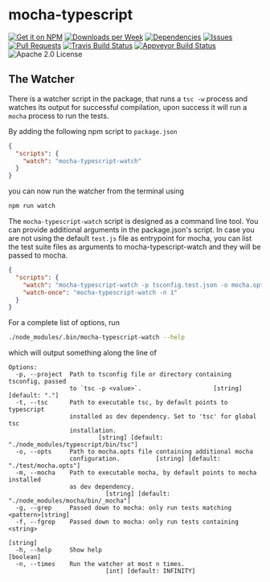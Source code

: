 # mocha-typescript

[![Get it on NPM](https://img.shields.io/npm/v/mocha-typescript.svg)](https://www.npmjs.com/package/mocha-typescript)
[![Downloads per Week](https://img.shields.io/npm/dw/mocha-typescript.svg)](https://www.npmjs.com/package/mocha-typescript)
[![Dependencies](https://img.shields.io/librariesio/github/pana-cc/mocha-typescript.svg)](https://libraries.io/npm/mocha-typescript)
[![Issues](https://img.shields.io/github/issues/pana-cc/mocha-typescript.svg)](https://github.com/pana-cc/mocha-typescript/issues)
[![Pull Requests](https://img.shields.io/github/issues-pr/pana-cc/mocha-typescript.svg)](https://github.com/pana-cc/mocha-typescript/pulls)
[![Travis Build Status](https://img.shields.io/travis/pana-cc/mocha-typescript/master.svg)](https://travis-ci.org/pana-cc/mocha-typescript)
[![Appveyor Build Status](https://img.shields.io/appveyor/ci/pana-cc/mocha-typescript.svg)](https://ci.appveyor.com/project/pana-cc/mocha-typescript)
![Apache 2.0 License](https://img.shields.io/npm/l/mocha-typescript.svg)

## The Watcher

There is a watcher script in the package, that runs a `tsc -w` process and watches its output for successful
compilation, upon success it will run a `mocha` process to run the tests.

By adding the following npm script to `package.json`

```json
{
  "scripts": {
    "watch": "mocha-typescript-watch"
  }
}
```

you can now run the watcher from the terminal using

```bash
npm run watch
````

The `mocha-typescript-watch` script is designed as a command line tool. You can provide additional arguments in the 
package.json's script. In case you are not using the default `test.js` file as entrypoint for mocha, you can list the 
test suite files as arguments to mocha-typescript-watch and they will be passed to mocha.

```json
{
  "scripts": {
    "watch": "mocha-typescript-watch -p tsconfig.test.json -o mocha.opts dist/test1.js dist/test2.js",
    "watch-once": "mocha-typescript-watch -n 1"
  }
}
```

For a complete list of options, run

```bash
./node_modules/.bin/mocha-typescript-watch --help
```

which will output something along the line of

```
Options:
  -p, --project  Path to tsconfig file or directory containing tsconfig, passed
                 to `tsc -p <value>`.                    [string] [default: "."]
  -t, --tsc      Path to executable tsc, by default points to typescript
                 installed as dev dependency. Set to 'tsc' for global tsc
                 installation.
                         [string] [default: "./node_modules/typescript/bin/tsc"]
  -o, --opts     Path to mocha.opts file containing additional mocha
                 configuration.          [string] [default: "./test/mocha.opts"]
  -m, --mocha    Path to executable mocha, by default points to mocha installed
                 as dev dependency.
                           [string] [default: "./node_modules/mocha/bin/_mocha"]
  -g, --grep     Passed down to mocha: only run tests matching <pattern>[string]
  -f, --fgrep    Passed down to mocha: only run tests containing <string>
                                                                        [string]
  -h, --help     Show help                                             [boolean]
  -n, --times    Run the watcher at most n times.
                           [int] [default: INFINITY]
```
